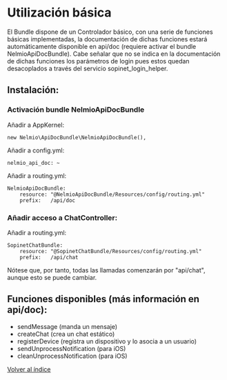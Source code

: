 # Utilización básica

El Bundle dispone de un Controlador básico, con una serie de funciones básicas implementadas, la documentación de dichas funciones estará
automáticamente disponible en api/doc (requiere activar el bundle NelmioApiDocBundle). Cabe señalar que no se indica en la documentación de dichas funciones los parámetros de login
pues estos quedan desacoplados a través del servicio sopinet_login_helper.

## Instalación:

### Activación bundle NelmioApiDocBundle

Añadir a AppKernel:

```
new Nelmio\ApiDocBundle\NelmioApiDocBundle(),
```

Añadir a config.yml:

```
nelmio_api_doc: ~
```

Añadir a routing.yml:

```
NelmioApiDocBundle:
    resource: "@NelmioApiDocBundle/Resources/config/routing.yml"
    prefix:   /api/doc
```

### Añadir acceso a ChatController:

Añadir a routing.yml:

```
SopinetChatBundle:
    resource: "@SopinetChatBundle/Resources/config/routing.yml"
    prefix:   /api/chat
```

Nótese que, por tanto, todas las llamadas comenzarán por "api/chat", aunque esto se puede cambiar.

## Funciones disponibles (más información en api/doc):

- sendMessage (manda un mensaje)
- createChat (crea un chat estático)
- registerDevice (registra un dispositivo y lo asocia a un usuario)
- sendUnprocessNotification (para iOS)
- cleanUnprocessNotification (para iOS)

[Volver al índice](README.md)

